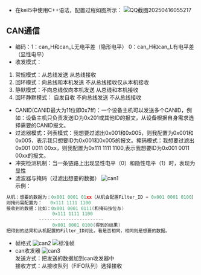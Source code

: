 - 在keil5中使用C++语法，配置过程如图所示：
![QQ截图20250416055217](https://github.com/user-attachments/assets/37d4f75d-96c3-41a5-b97f-d317d51f4524)
## CAN通信
- 编码：1：can_H和can_L无电平差（隐形电平）  0：can_H和can_L有电平差（显性电平）
- 收发模式：
1. 常规模式：从总线发送  从总线接收
2. 回环模式：向总线和本机发送  不从总线接收仅从本机接收
3. 静默模式：不向总线仅向本机发送  从总线和本机接收
4. 回环静默模式： 自发自收  不向总线发送  不从总线接收
- CANID(CANID最大为11位即0x7ff)：一个设备主机可以发送多个CANID，例如：设备主机只负责发送ID为0x201或其他ID的报文，从设备根据自身需求选择需要的CANID报文。
- 过滤器模式：列表模式：我想要过滤出0x001和0x005，则我配置为0x001和0x005，表示我只想要ID为0x001和0x005的报文。掩码模式：我想要过滤出0x001 0011 00xx，则我配置为0x111 1111 1100,表示我想要ID为0x001 0011 00xx的报文。
- 冲突检测机制：当一条链路上出现显性电平（0）和隐性电平（1）时，表现为显性
- 滤波器与掩码（过滤出想要的数据）
![can1](https://github.com/user-attachments/assets/32833de9-7f23-42a3-9687-c7ee6b334a69)  
示例：
```C
从机：想要的数据为：0x001 0001 01xx（从机会配置Filter_ID = 0x001 0001 0100） 
则掩码需配置为：   0x111 1111 1100
接收到的数据：比如：0x001 0001 0111(和掩码按位与)  
                 0x111 1111 1100  
            ------------------------  
                 0x001 0001 0100(得到的结果)  
把得到的结果和从机配置的Filter_ID对比，看是否相同，相同则是想要的数据。  
```
- 帧格式
![can2](https://github.com/user-attachments/assets/8c97e69d-83d4-47df-aeae-e3a4ce3da3e4)
![标准帧](https://github.com/user-attachments/assets/5c76849b-8bd0-4b47-997d-a5e1d1ac9775)
- can收发器
![can3](https://github.com/user-attachments/assets/98222a4f-9151-4d17-84e3-28d0aefea3ac)   
发送方式：把发送的数据加到can收发器中  
接收方式：从接收队列（FIFO队列）选择接收  
















